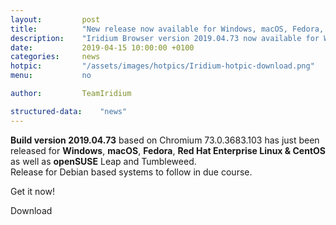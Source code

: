 ```yaml
---
layout: 		post
title:  		"New release now available for Windows, macOS, Fedora, RHEL / CentOS and openSUSE"
description: 	"Iridium Browser version 2019.04.73 now available for Windows, macOS, Fedora, RHEL / CentOS and openSUSE."
date:	 		2019-04-15 10:00:00 +0100
categories:		news
hotpic:			"/assets/images/hotpics/Iridium-hotpic-download.png"
menu: 			no

author:			TeamIridium

structured-data:	"news"
---
```


**Build version 2019.04.73** based on Chromium 73.0.3683.103 has just been released for **Windows**, **macOS**, **Fedora**, **Red Hat Enterprise Linux & CentOS** 
as well as **openSUSE** Leap and Tumbleweed.   
Release for Debian based systems to follow in due course.    

Get it now!    

<a id="download-parser2" class="button download" title="download Iridium Browser">Download</a>